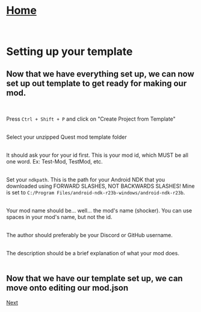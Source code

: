 # [Home](https://cgray1234.github.io/index)  
<br/>

# Setting up your template
## Now that we have everything set up, we can now set up out template to get ready for making our mod.
<br/>

Press `Ctrl + Shift + P` and click on "Create Project from Template"  
<br/>

Select your unzipped Quest mod template folder  
<br/>

It should ask your for your id first. This is your mod id, which MUST be all one word. Ex: Test-Mod, TestMod, etc.  
<br/>

Set your `ndkpath`. This is the path for your Android NDK that you downloaded using FORWARD SLASHES, NOT BACKWARDS SLASHES! Mine is set to `C:/Program Files/android-ndk-r23b-windows/android-ndk-r23b`.  
<br/>

Your mod name should be... well... the mod's name (shocker). You can use spaces in your mod's name, but not the id.  
<br/>

The author should preferably be your Discord or GitHub username.  
<br/>

The description should be a brief explanation of what your mod does.  
<br/>


## Now that we have our template set up, we can move onto editing our mod.json
[Next](./updating-your-modjson.md)